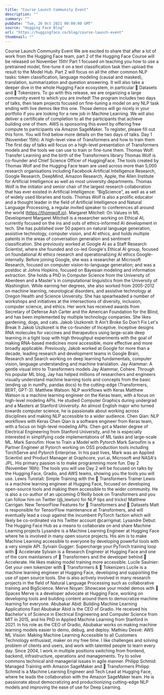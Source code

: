 ```yaml
---
title: "Course Launch Community Event"
description: ""
summary: ""
pubDate: "Tue, 26 Oct 2021 00:00:00 GMT"
source: "Hugging Face Blog"
url: "https://huggingface.co/blog/course-launch-event"
thumbnail: ""
---
```


Course Launch Community Event
We are excited to share that after a lot of work from the Hugging Face team, part 2 of the Hugging Face Course will be released on November 15th! Part 1 focused on teaching you how to use a pretrained model, fine-tune it on a text classification task then upload the result to the Model Hub. Part 2 will focus on all the other common NLP tasks: token classification, language modeling (causal and masked), translation, summarization and question answering. It will also take a deeper dive in the whole Hugging Face ecosystem, in particular 🤗 Datasets and 🤗 Tokenizers.
To go with this release, we are organizing a large community event to which you are invited! The program includes two days of talks, then team projects focused on fine-tuning a model on any NLP task ending with live demos like this one. Those demos will go nicely in your portfolio if you are looking for a new job in Machine Learning. We will also deliver a certificate of completion to all the participants that achieve building one of them.
AWS is sponsoring this event by offering free compute to participants via Amazon SageMaker.
To register, please fill out this form. You will find below more details on the two days of talks.
Day 1 (November 15th): A high-level view of Transformers and how to train them
The first day of talks will focus on a high-level presentation of Transformers models and the tools we can use to train or fine-tune them.
Thomas Wolf: Transfer Learning and the birth of the Transformers library
Thomas Wolf is co-founder and Chief Science Officer of HuggingFace. The tools created by Thomas Wolf and the Hugging Face team are used across more than 5,000 research organisations including Facebook Artificial Intelligence Research, Google Research, DeepMind, Amazon Research, Apple, the Allen Institute for Artificial Intelligence as well as most university departments. Thomas Wolf is the initiator and senior chair of the largest research collaboration that has ever existed in Artificial Intelligence: “BigScience”, as well as a set of widely used libraries and tools. Thomas Wolf is also a prolific educator and a thought leader in the field of Artificial Intelligence and Natural Language Processing, a regular invited speaker to conferences all around the world (https://thomwolf.io).
Margaret Mitchell: On Values in ML Development
Margaret Mitchell is a researcher working on Ethical AI, currently focused on the ins and outs of ethics-informed AI development in tech. She has published over 50 papers on natural language generation, assistive technology, computer vision, and AI ethics, and holds multiple patents in the areas of conversation generation and sentiment classification. She previously worked at Google AI as a Staff Research Scientist, where she founded and co-led Google's Ethical AI group, focused on foundational AI ethics research and operationalizing AI ethics Google-internally. Before joining Google, she was a researcher at Microsoft Research, focused on computer vision-to-language generation; and was a postdoc at Johns Hopkins, focused on Bayesian modeling and information extraction. She holds a PhD in Computer Science from the University of Aberdeen and a Master's in computational linguistics from the University of Washington. While earning her degrees, she also worked from 2005-2012 on machine learning, neurological disorders, and assistive technology at Oregon Health and Science University. She has spearheaded a number of workshops and initiatives at the intersections of diversity, inclusion, computer science, and ethics. Her work has received awards from Secretary of Defense Ash Carter and the American Foundation for the Blind, and has been implemented by multiple technology companies. She likes gardening, dogs, and cats.
Jakob Uszkoreit: It Ain't Broke So Don't Fix Let's Break It
Jakob Uszkoreit is the co-founder of Inceptive. Inceptive designs RNA molecules for vaccines and therapeutics using large-scale deep learning in a tight loop with high throughput experiments with the goal of making RNA-based medicines more accessible, more effective and more broadly applicable. Previously, Jakob worked at Google for more than a decade, leading research and development teams in Google Brain, Research and Search working on deep learning fundamentals, computer vision, language understanding and machine translation.
Jay Alammar: A gentle visual intro to Transformers models
Jay Alammar, Cohere. Through his popular ML blog, Jay has helped millions of researchers and engineers visually understand machine learning tools and concepts from the basic (ending up in numPy, pandas docs) to the cutting-edge (Transformers, BERT, GPT-3).
Matthew Watson: NLP workflows with Keras
Matthew Watson is a machine learning engineer on the Keras team, with a focus on high-level modeling APIs. He studied Computer Graphics during undergrad and a Masters at Stanford University. An almost English major who turned towards computer science, he is passionate about working across disciplines and making NLP accessible to a wider audience.
Chen Qian: NLP workflows with Keras
Chen Qian is a software engineer from Keras team, with a focus on high-level modeling APIs. Chen got a Master degree of Electrical Engineering from Stanford University, and he is especially interested in simplifying code implementations of ML tasks and large-scale ML.
Mark Saroufim: How to Train a Model with Pytorch
Mark Saroufim is a Partner Engineer at Pytorch working on OSS production tools including TorchServe and Pytorch Enterprise. In his past lives, Mark was an Applied Scientist and Product Manager at Graphcore, yuri.ai, Microsoft and NASA's JPL. His primary passion is to make programming more fun.
Day 2 (November 16th): The tools you will use
Day 2 will be focused on talks by the Hugging Face, Gradio, and AWS teams, showing you the tools you will use.
Lewis Tunstall: Simple Training with the 🤗 Transformers Trainer
Lewis is a machine learning engineer at Hugging Face, focused on developing open-source tools and making them accessible to the wider community. He is also a co-author of an upcoming O’Reilly book on Transformers and you can follow him on Twitter (@_lewtun) for NLP tips and tricks!
Matthew Carrigan: New TensorFlow Features for 🤗 Transformers and 🤗 Datasets
Matt is responsible for TensorFlow maintenance at Transformers, and will eventually lead a coup against the incumbent PyTorch faction which will likely be co-ordinated via his Twitter account @carrigmat.
Lysandre Debut: The Hugging Face Hub as a means to collaborate on and share Machine Learning projects
Lysandre is a Machine Learning Engineer at Hugging Face where he is involved in many open source projects. His aim is to make Machine Learning accessible to everyone by developing powerful tools with a very simple API.
Sylvain Gugger: Supercharge your PyTorch training loop with 🤗 Accelerate
Sylvain is a Research Engineer at Hugging Face and one of the core maintainers of 🤗 Transformers and the developer behind 🤗 Accelerate. He likes making model training more accessible.
Lucile Saulnier: Get your own tokenizer with 🤗 Transformers & 🤗 Tokenizers
Lucile is a machine learning engineer at Hugging Face, developing and supporting the use of open source tools. She is also actively involved in many research projects in the field of Natural Language Processing such as collaborative training and BigScience.
Merve Noyan: Showcase your model demos with 🤗 Spaces
Merve is a developer advocate at Hugging Face, working on developing tools and building content around them to democratize machine learning for everyone.
Abubakar Abid: Building Machine Learning Applications Fast
Abubakar Abid is the CEO of Gradio. He received his Bachelor's of Science in Electrical Engineering and Computer Science from MIT in 2015, and his PhD in Applied Machine Learning from Stanford in 2021. In his role as the CEO of Gradio, Abubakar works on making machine learning models easier to demo, debug, and deploy.
Mathieu Desvé: AWS ML Vision: Making Machine Learning Accessible to all Customers
Technology enthusiast, maker on my free time. I like challenges and solving problem of clients and users, and work with talented people to learn every day. Since 2004, I work in multiple positions switching from frontend, backend, infrastructure, operations and managements. Try to solve commons technical and managerial issues in agile manner.
Philipp Schmid: Managed Training with Amazon SageMaker and 🤗 Transformers
Philipp Schmid is a Machine Learning Engineer and Tech Lead at Hugging Face, where he leads the collaboration with the Amazon SageMaker team. He is passionate about democratizing and productionizing cutting-edge NLP models and improving the ease of use for Deep Learning.